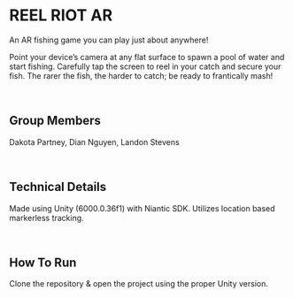 # REEL RIOT AR

An AR fishing game you can play just about anywhere!

Point your device’s camera at any flat surface to spawn a pool of water and start fishing. Carefully tap the screen to reel in your catch and secure your fish. The rarer the fish, the harder to catch; be ready to frantically mash!

&nbsp;
## Group Members
Dakota Partney, Dian Nguyen, Landon Stevens

&nbsp;
## Technical Details
Made using Unity (6000.0.36f1) with Niantic SDK. Utilizes location based markerless tracking.

&nbsp;
## How To Run
Clone the repository & open the project using the proper Unity version.

